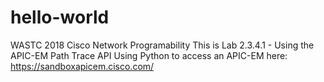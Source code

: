 # hello-world
WASTC 2018 Cisco Network Programability
This is Lab 2.3.4.1 - Using the APIC-EM Path Trace API
Using Python to access an APIC-EM here: https://sandboxapicem.cisco.com/
